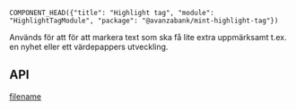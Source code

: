 `COMPONENT_HEAD({"title": "Highlight tag", "module": "HighlightTagModule", "package": "@avanzabank/mint-highlight-tag"})`



Används för att för att markera text som ska få lite extra uppmärksamt t.ex. en nyhet eller ett värdepappers utveckling.

<div class="component-example-container" data-example-path="/mint/highlight-tag/#/dj?ngContent=Nyhet!"></div>

## API
<div class="component-library-api" data-package-name="highlight-tag"></div>



[filename](includes/_componentFooter.md ':include')
